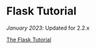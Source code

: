 # Flask Tutorial

_January 2023_: Updated for 2.2.x

[The Flask Tutorial](https://flask.palletsprojects.com/en/2.2.x/tutorial/)
